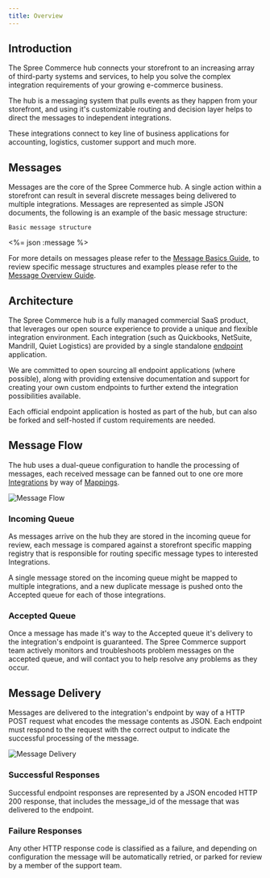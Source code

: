 ```yaml
---
title: Overview
---
```


## Introduction

The Spree Commerce hub connects your storefront to an increasing array of third-party systems and services, to help you solve the complex integration requirements of your growing e-commerce business.

The hub is a messaging system that pulls events as they happen from your storefront, and using it's customizable routing and decision layer helps to direct the messages to independent integrations.

These integrations connect to key line of business applications for accounting, logistics, customer support and much more.

## Messages

Messages are the core of the Spree Commerce hub. A single action within a storefront can result in several discrete messages being delivered to multiple integrations. Messages are represented as simple JSON documents, the following is an example of the basic message structure:

<pre class="headers"><code>Basic message structure</code></pre>
<%= json :message %>

For more details on messages please refer to the [Message Basics Guide](/integration/message_basics.html), to review specific message structures and examples please refer to the [Message Overview Guide](/integration/messages_overview.html).

## Architecture

The Spree Commerce hub is a fully managed commercial SaaS product, that leverages our open source experience to provide a unique and flexible integration environment. Each integration (such as Quickbooks, NetSuite, Mandrill, Quiet Logistics) are provided by a single standalone [endpoint](/integration/terminology.html#endpoints) application. 

We are committed to open sourcing all endpoint applications (where possible), along with providing extensive documentation and support for creating your own custom endpoints to further extend the integration possibilities available.

Each official endpoint application is hosted as part of the hub, but can also be forked and self-hosted if custom requirements are needed.

## Message Flow

The hub uses a dual-queue configuration to handle the processing of messages, each received message can be fanned out to one ore more [Integrations](/integration/terminology.html#integrations) by way of [Mappings](/integration/terminology.html#mappings).

![Message Flow](/images/integration/message_flow.gif)

### Incoming Queue

As messages arrive on the hub they are stored in the incoming queue for review, each message is compared against a storefront specific mapping registry that is responsible for routing specific message types to interested Integrations.

A single message stored on the incoming queue might be mapped to multiple integrations, and a new duplicate message is pushed onto the Accepted queue for each of those integrations.

### Accepted Queue

Once a message has made it's way to the Accepted queue it's delivery to the integration's endpoint is guaranteed. The Spree Commerce support team actively monitors and troubleshoots problem messages on the accepted queue, and will contact you to help resolve any problems as they occur.

## Message Delivery

Messages are delivered to the integration's endpoint by way of a HTTP POST request what encodes the message contents as JSON. Each endpoint must respond to the request with the correct output to indicate the successful processing of the message.

![Message Delivery](/images/integration/message_delivery.gif)

### Successful Responses
Successful endpoint responses are represented by a JSON encoded HTTP 200 response, that includes the message_id of the message that was delivered to the endpoint.

### Failure Responses

Any other HTTP response code is classified as a failure, and depending on configuration the message will be automatically retried, or parked for review by a member of the support team.


